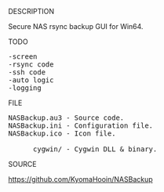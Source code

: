 
DESCRIPTION

Secure NAS rsync backup GUI for Win64.

TODO

<pre>
-screen
-rsync code
-ssh code
-auto logic
-logging
</pre>

FILE
<pre>
NASBackup.au3 - Source code.
NASBackup.ini - Configuration file.
NASBackup.ico - Icon file.

      cygwin/ - Cygwin DLL & binary.
</pre>
SOURCE

https://github.com/KyomaHooin/NASBackup

